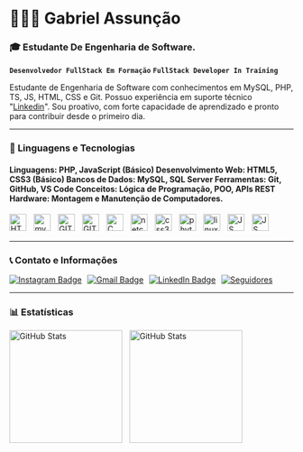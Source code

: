#  👨🏽‍💻 Gabriel Assunção
 
### 🎓 Estudante De Engenharia de Software. 


**`Desenvolvedor FullStack Em Formação`**
**`FullStack Developer In Training`**

Estudante de Engenharia de Software com conhecimentos em MySQL, PHP, TS, JS, HTML, CSS e Git. Possuo experiência em suporte técnico "[Linkedin](https://www.linkedin.com/in/gabriel-assun%C3%A7%C3%A3o-62a80b303)". Sou proativo, com forte capacidade de aprendizado e pronto para contribuir desde o primeiro dia.



---

### 🤖 Linguagens e Tecnologias 

#### Linguagens: PHP, JavaScript (Básico) Desenvolvimento Web: HTML5, CSS3 (Básico) Bancos de Dados: MySQL, SQL Server Ferramentas: Git, GitHub, VS Code Conceitos: Lógica de Programação, POO, APIs REST Hardware: Montagem e Manutenção de Computadores.


<img
    align="left" 
    alt="HTML" 
    title="HTML"
    width="30px" 
    style="padding-right: 10px;" 
    src= "https://cdn.jsdelivr.net/gh/devicons/devicon@latest/icons/html5/html5-original.svg" 
/>

<img
align="left" 
    alt="mysql" 
    title="mysql"
    width="30px" 
    style="padding-right: 10px;" 
    src="https://cdn.jsdelivr.net/gh/devicons/devicon@latest/icons/mysql/mysql-plain-wordmark.svg" 
/>

<img
align="left" 
    alt="GIT" 
    title="GIT"
    width="30px" 
    style="padding-right: 10px;" 
    src="https://cdn.jsdelivr.net/gh/devicons/devicon@latest/icons/git/git-original-wordmark.svg"
 />

<img
align="left" 
    alt="GIThub" 
    title="GIThub"
    width="30px" 
    style="padding-right: 10px;" 
    src="https://cdn.jsdelivr.net/gh/devicons/devicon@latest/icons/github/github-original-wordmark.svg" 
/>
          
<img
align="left" 
    alt="C" 
    title="C"
    width="30px" 
    style="padding-right: 10px;"         
    src="https://cdn.jsdelivr.net/gh/devicons/devicon@latest/icons/c/c-original.svg" 
/>
          
<!-- <img
align="left" 
    alt="netcore" 
    title="netore"
    width="30px" 
    style="padding-right: 10px;" 
    src="https://cdn.jsdelivr.net/gh/devicons/devicon@latest/icons/php/php-original.svg"
  /> -->
          
<img
align="left" 
    alt="netcore" 
    title="netore"
    width="30px" 
    style="padding-right: 10px;" 
    src="https://cdn.jsdelivr.net/gh/devicons/devicon@latest/icons/dotnetcore/dotnetcore-original.svg" 
/>
<img
align="left" 
    alt="css3" 
    title="css3"
    width="30px" 
    style="padding-right: 10px;" 
    src="https://cdn.jsdelivr.net/gh/devicons/devicon@latest/icons/css3/css3-original.svg"
 />

<img 
align="left" 
    alt="phyton" 
    title="phyton"
    width="30px" 
    style="padding-right: 10px;" 
    src="https://cdn.jsdelivr.net/gh/devicons/devicon@latest/icons/python/python-original.svg" 
/>

<!-- <img          
align="left" 
    alt="csharp" 
    title="csharp"
    width="30px" 
    style="padding-right: 10px;" 
    src="https://cdn.jsdelivr.net/gh/devicons/devicon@latest/icons/csharp/csharp-original.svg" 
/> -->

 <img
 align="left" 
    alt="linux" 
    title="linux"
    width="30px" 
    style="padding-right: 10px;" 
    src="https://cdn.jsdelivr.net/gh/devicons/devicon@latest/icons/linux/linux-original.svg"
 />

 <img
 align="left" 
    alt="JS" 
    title="JS"
    width="30px" 
    style="padding-right: 10px;" 
    src="https://cdn.jsdelivr.net/gh/devicons/devicon@latest/icons/javascript/javascript-original.svg"
 />

  <img
 align="left" 
    alt="JS" 
    title="JS"
    width="30px" 
    style="padding-right: 10px;" 
    src="https://cdn.jsdelivr.net/gh/devicons/devicon@latest/icons/typescript/typescript-original.svg"
 />

<br/>
<br/>

---

### 📞 Contato e Informações 

 <div style="display: flex; gap: 10px;">
    <a href="https://www.instagram.com/andregabrieell">
        <img src="https://img.shields.io/badge/Instagram-FFA500?style=for-the-badge&logo=instagram&logoColor=white" alt="Instagram Badge"/>
</a>
    <a href="mailto:gabrielassuncaoandre58424@gmai.com">
        <img src="https://img.shields.io/badge/Gmail-D14836?style=for-the-badge&logo=gmail&logoColor=white" alt="Gmail Badge"/>
</a>
     <a href="https://www.linkedin.com/in/gabriel-assun%C3%A7%C3%A3o-62a80b303">
        <img src="https://img.shields.io/badge/LinkedIn-0077B5?style=for-the-badge&logo=linkedin&logoColor=white" alt="LinkedIn Badge"/>
</a>
 </a> 
    <!-- <a href="https://github.com/GabrielKaka?tab=repositories&sort=stargazers">
        <img 
            alt="Total de estrelas" 
            title="Total de estrelas GitHub" 
            src="https://custom-icon-badges.demolab.com/github/stars/DevMacedojr?color=55960c&style=for-the-badge&labelColor=488207&logo=star&label=estrelas"
        />
</a> -->
    <a href="https://github.com/GabrielKaka?tab=followers">
        <img 
            alt="Seguidores" 
            title="Me siga no GitHub" 
            src="https://custom-icon-badges.demolab.com/github/followers/DevMacedojr?color=236ad3&labelColor=1155ba&style=for-the-badge&logo=github&label=Seguidores&logoColor=white"
        />
 </a>

</div>

---

### 📊 Estatísticas


  <img 
    align="left" 
    alt="GitHub Stats" 
    height="200" 
    style="padding-right: 10px;" 
    src="https://github-readme-stats.vercel.app/api?username=GabrielKaka&show_icons=true&theme=transparent&include_all_commits=true&locale=pt-br" 
  />

<img 
      align="left" 
      alt="GitHub Stats" 
      height="200" 
      style= "padding-right: 10px;"
      src="https://github-readme-stats.vercel.app/api/top-langs/?username=larissakich&theme=transparent&layout=compact&custom_title=Tecnologias&langs_count=9" 
  />





          





















